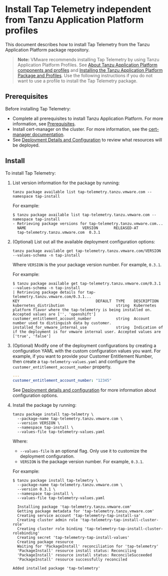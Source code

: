 # Install Tap Telemetry independent from Tanzu Application Platform profiles

This document describes how to install Tap Telemetry
from the Tanzu Application Platform package repository.

>**Note:** VMware recommends installing Tap Telemetry by using Tanzu Application Platform Profiles.  See [About Tanzu Application Platform components and profiles](../about-package-profiles.hbs.md) and [Installing the Tanzu Application Platform Package and Profiles](../install.hbs.md).  Use the following instructions if you do not want to use a profile to install the Tap Telemetry package.

## <a id='prereqs'></a>Prerequisites

Before installing Tap Telemetry:

- Complete all prerequisites to install Tanzu Application Platform. For more information, see [Prerequisites](../prerequisites.hbs.md).
- Install cert-manager on the cluster. For more information, see the [cert-manager documentation](https://cert-manager.io/next-docs/).
- See [Deployment Details and Configuration](deployment-details.hbs.md) to review what resources will be deployed.

## <a id='install'></a>Install

To install Tap Telemetry:

1. List version information for the package by running:

    ```console
    tanzu package available list tap-telemetry.tanzu.vmware.com --namespace tap-install
    ```

   For example:

    ```console
    $ tanzu package available list tap-telemetry.tanzu.vmware.com --namespace tap-install
    - Retrieving package versions for tap-telemetry.tanzu.vmware.com...
      NAME                         VERSION       RELEASED-AT
      tap-telemetry.tanzu.vmware.com  0.3.1
    ```

1. (Optional) List out all the available deployment configuration options:

    ```console
    tanzu package available get tap-telemetry.tanzu.vmware.com/VERSION --values-schema -n tap-install
    ```

   Where `VERSION` is the your package version number. For example, `0.3.1`.

   For example:

    ```console
    $ tanzu package available get tap-telemetry.tanzu.vmware.com/0.3.1 --values-schema -n tap-install
    | Retrieving package details for tap-telemetry.tanzu.vmware.com/0.3.1...
   KEY                                  DEFAULT  TYPE    DESCRIPTION
   kubernetes_distribution                       string  Kubernetes platform flavor where the tap-telemetry is being installed on. Accepted values are ['', 'openshift']
   customer_entitlement_account_number           string  Account number used to distinguish data by customer.
   installed_for_vmware_internal_use             string  Indication of if the deployment is for vmware internal user. Accepted values are ['true', 'false']
    ```

1. (Optional) Modify one of the deployment configurations by creating a configuration YAML with the
   custom configuration values you want. For example, if you want to provide your Customer Entitlement Number, then create a `tap-telemetry-values.yaml` and configure the
   `customer_entitlement_account_number` property.

    ```yaml
    ---
    customer_entitlement_account_number: "12345"
    ```

   See [Deployment details and configuration](deployment-details.hbs.md) for
   more information about configuration options.

1. Install the package by running:

    ```console
    tanzu package install tap-telmetry \
      --package-name tap-telemetry.tanzu.vmware.com \
      --version VERSION \
      --namespace tap-install \
      --values-file tap-telemetry-values.yaml
    ```

   Where:

    * `--values-file` is an optional flag. Only use it to customize the deployment
      configuration.
    * `VERSION` is the package version number. For example, `0.3.1`.

   For example:

    ```console
    $ tanzu package install tap-telmetry \
      --package-name tap-telemetry.tanzu.vmware.com \
      --version 0.3.1 \
      --namespace tap-install \
      --values-file tap-telemetry-values.yaml

      Installing package 'tap-telemetry.tanzu.vmware.com'
      Getting package metadata for 'tap-telemetry.tanzu.vmware.com'
      Creating service account 'tap-telemetry-tap-install-sa'
      Creating cluster admin role 'tap-telemetry-tap-install-cluster-role'
      Creating cluster role binding 'tap-telemetry-tap-install-cluster-rolebinding'
      Creating secret 'tap-telemetry-tap-install-values'
      Creating package resource
      Waiting for 'PackageInstall' reconciliation for 'tap-telemetry'
      'PackageInstall' resource install status: Reconciling
      'PackageInstall' resource install status: ReconcileSucceeded
      'PackageInstall' resource successfully reconciled

    Added installed package 'tap-telemetry'
    ```
